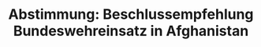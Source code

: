 ---
abstimmung:
  abstimmung: 4
  bundestagssitzung: 209
  legislaturperiode: 18
categories:
- Bundeswehr
- Ausland
data:
- title: Abstimmungsergebnis 20161215_4-data.pdf
  url: /res/abstimmungsliste/20161215_4-data.pdf
- title: Abstimmungsergebnis 20161215_4_xls-data.csv
  url: /res/abstimmungsliste/analyses/20161215_4_xls-data.csv
documents:
- local: /res/abstimmungsdaten/018-209-04/1810347.pdf
  title: Drucksache 18/10347.pdf
  url: http://dip21.bundestag.de/dip21/btd/18/103/1810347.pdf
- local: /res/abstimmungsdaten/018-209-04/1810638.pdf
  title: Drucksache 18/10638.pdf
  url: http://dip21.bundestag.de/dip21/btd/18/106/1810638.pdf
ergebnis:
  cdu/csu:
    enthaltung: 0
    gesamt: 310
    ja: 285
    nein: 0
    nichtabgegeben: 25
    ungueltig: 0
  die.linke:
    enthaltung: 0
    gesamt: 64
    ja: 0
    nein: 56
    nichtabgegeben: 8
    ungueltig: 0
  file: 20161215_4_xls-data.csv
  gruenen:
    enthaltung: 9
    gesamt: 63
    ja: 17
    nein: 29
    nichtabgegeben: 8
    ungueltig: 0
  spd:
    enthaltung: 0
    gesamt: 193
    ja: 165
    nein: 16
    nichtabgegeben: 12
    ungueltig: 0
layout: abstimmung
links:
- title: https://www.bundestag.de/parlament/plenum/abstimmung/abstimmung?id=446
  url: https://www.bundestag.de/parlament/plenum/abstimmung/abstimmung?id=446
- title: http://www.abgeordnetenwatch.de/bundeswehreinsatz_in_afghanistan-1105-833.html
  url: http://www.abgeordnetenwatch.de/bundeswehreinsatz_in_afghanistan-1105-833.html
preview: "Deutscher Bundestag\n\n209. Sitzung des Deutschen Bundestages\nam Donnerstag,\
  \ 15.Dezember 2016\n\nEndg\xFCltiges Ergebnis der Namentlichen Abstimmung Nr. 4\n\
  \nBeschlussempfehlung des Ausw\xE4rtigen Amtes (3. Ausschuss) zu dem Antrag der\n\
  Bundesregierung\nFortsetzung der Beteiligung bewaffneter deutscher Streitkr\xE4\
  fte am NATO-gef\xFChrten Einsatz\nResolute Support f\xFCr die Ausbildung, Beratung\
  \ und Unterst\xFCtzung der afghanischen\nnationalen Verteidigungs- und Sicherheitskr\xE4\
  fte in Afghanistan\n- Drucksachen 18/10347 und 18/10638 (neu) -\n\nAbgegebene Stimmen\
  \ insgesamt:\n\n577\n\nNicht abgegebene Stimmen:\nJa-Stimmen:\n\n53\n467\n\nNein-Stimmen:\n\
  \n101\n\nEnthaltungen:\n\n9\n\nUng\xFCltige:\n\n0\n\nBerlin, den 15.12.2016\n\n\
  Beginn: 16:57\nEnde: 17:00\n"
tags:
- Afghanistan
- ISAF
- NATO
title: 'Abstimmung: Beschlussempfehlung Bundeswehreinsatz in Afghanistan'
---